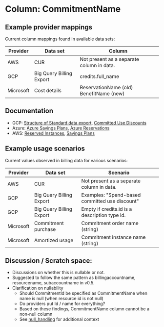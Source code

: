 # Column: CommitmentName

## Example provider mappings

Current column mappings found in available data sets:

| Provider  | Data set                 | Column                                     |
|-----------|--------------------------|--------------------------------------------|
| AWS       | CUR                      | Not present as a separate column in data.  |
| GCP       | Big Query Billing Export | credits.full_name                          |
| Microsoft | Cost details             | ReservationName (old)<br>BenefitName (new) |


## Documentation

- GCP: [Structure of Standard data export](https://cloud.google.com/billing/docs/how-to/export-data-bigquery-tables/standard-usage), [Committed Use Discounts](https://cloud.google.com/docs/cuds)
- Azure: [Azure Savings Plans](https://learn.microsoft.com/en-us/azure/cost-management-billing/savings-plan/savings-plan-compute-overview), [Azure Reservations](https://learn.microsoft.com/en-us/azure/cost-management-billing/reservations/save-compute-costs-reservations)
- AWS: [Reserved Instances](https://docs.aws.amazon.com/AWSEC2/latest/UserGuide/ec2-reserved-instances.html), [Savings Plans](https://docs.aws.amazon.com/savingsplans/latest/userguide/what-is-savings-plans.html)


## Example usage scenarios

Current values observed in billing data for various scenarios:

| Provider  | Data set                   | Scenario                                       |
|-----------|----------------------------|------------------------------------------------|
| AWS       | CUR                        | Not present as a separate column in data.      |
| GCP       | Big Query Billing Export   | Examples: "Spend-based committed use discount" |
| GCP       | Big Query Billing Export   | Empty if credits.id is a description type id.  |
| Microsoft | Commitment purchase        | Commitment order name (string)                 |
| Microsoft | Amortized usage            | Commitment instance name (string)              |


## Discussion / Scratch space:

* Discussions on whether this is nullable or not.
* Suggested to follow the same pattern as billingaccountname, resourcename, subaccountname in v0.5.
* Clarification on nullability
  * Should CommitmentId be specified as CommitmentName when name is null (when resource id is not null)
  * Do providers put Id / name for everything?
  * Based on these findings, CommitmentName column cannot be a non-null column
  * See [null_handling](../../attributes/null_handling.md) for additional context
